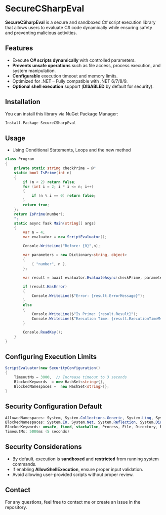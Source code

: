 # SecureCSharpEval

**SecureCSharpEval**  is a secure and sandboxed C# script execution library that allows users to evaluate C# code dynamically while ensuring safety and preventing malicious activities.

## Features

- Execute **C# scripts dynamically** with controlled parameters.
- **Prevents unsafe operations** such as file access, process execution, and system manipulation.
- **Configurable** execution timeout and memory limits.
- Optimized for .NET – Fully compatible with .NET 6/7/8/9.
- **Optional shell execution** support (**DISABLED** by default for security).

## Installation

You can install this library via NuGet Package Manager:

```bash
Install-Package SecureCSharpEval
```

## Usage

- Using Conditional Statements, Loops and the new method

```csharp
class Program
{
    private static string checkPrime = @"
    static bool IsPrime(int n)
    {
        if (n < 2) return false;
        for (int i = 2; i * i <= n; i++)
        {
            if (n % i == 0) return false;
        }
        return true;
    };
    return IsPrime(number);
    ";
    static async Task Main(string[] args)
    {
        var n = 4;
        var evaluator = new ScriptEvaluator();

        Console.WriteLine("Before: {0}",n);

        var parameters = new Dictionary<string, object>
        {
            { "number", n },
        };
        
        var result = await evaluator.EvaluateAsync(checkPrime, parameters);

        if (result.HasError)
        {
            Console.WriteLine($"Error: {result.ErrorMessage}");
        }
        else
        {
            Console.WriteLine($"Is Prime: {result.Result}");
            Console.WriteLine($"Execution Time: {result.ExecutionTimeMs}ms");
        }

        Console.ReadKey();
    }
}
```

## Configuring Execution Limits

```csharp
ScriptEvaluator(new SecurityConfiguration()
{
    TimeoutMs = 3000,  // Increase timeout to 3 seconds
    BlockedKeywords  = new HashSet<string>{},
    BlockedNamespaces =  new HashSet<string>{};
}
```

## Security Configuration Default

```csharp
AllowedNamespaces: System, System.Collections.Generic, System.Linq, System.Text, System.Threading.Tasks
BlockedNamespaces: System.IO, System.Net, System.Reflection, System.Diagnostics, System.Runtime, Microsoft.Win32
BlockedKeywords: unsafe, fixed, stackalloc, Process, File, Directory, Registry, Socket, WebClient, HttpClient
TimeoutMs: 5000ms (5 seconds)
```

## Security Considerations
- By default, execution is **sandboxed** and **restricted** from running system commands.
- If enabling **AllowShellExecution**, ensure proper input validation.
- Avoid allowing user-provided scripts without proper review.

## Contact

For any questions, feel free to contact me or create an issue in the repository.
